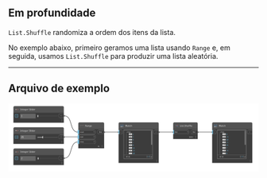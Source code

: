 ## Em profundidade
`List.Shuffle` randomiza a ordem dos itens da lista.

No exemplo abaixo, primeiro geramos uma lista usando `Range` e, em seguida, usamos `List.Shuffle` para produzir uma lista aleatória.
___
## Arquivo de exemplo

![List.Shuffle](./DSCore.List.Shuffle(list)_img.jpg)
